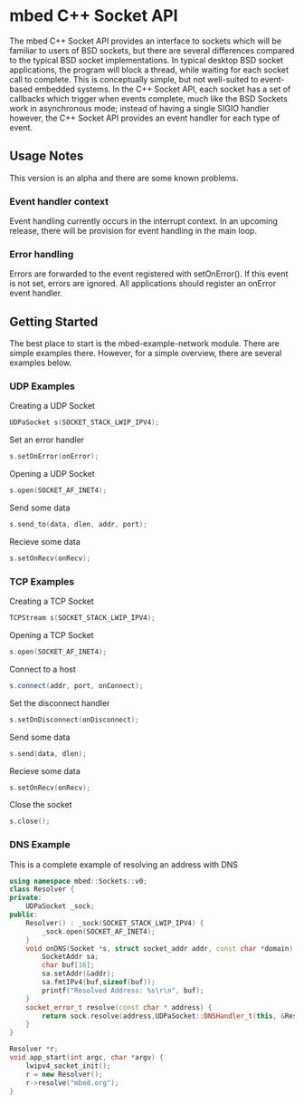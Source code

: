 # mbed C++ Socket API
The mbed C++ Socket API provides an interface to sockets which will be familiar to users of BSD sockets, but there are several differences compared to the typical BSD socket implementations.  In typical desktop BSD socket applications, the program will block a thread, while waiting for each socket call to complete.  This is conceptually simple, but not well-suited to event-based embedded systems.  In the C++ Socket API, each socket has a set of callbacks which trigger when events complete, much like the BSD Sockets work in asynchronous mode; instead of having a single SIGIO handler however, the C++ Socket API provides an event handler for each type of event.

## Usage Notes
This version is an alpha and there are some known problems.
### Event handler context
Event handling currently occurs in the interrupt context.  In an upcoming release, there will be provision for event handling in the main loop.
### Error handling
Errors are forwarded to the event registered with setOnError().  If this event is not set, errors are ignored.  All applications should register an onError event handler.

## Getting Started
The best place to start is the mbed-example-network module.  There are simple examples there.  However, for a simple overview, there are several examples below.

### UDP Examples
Creating a UDP Socket
```C++
UDPaSocket s(SOCKET_STACK_LWIP_IPV4);
```
Set an error handler
```C++
s.setOnError(onError);
```
Opening a UDP Socket
```C++
s.open(SOCKET_AF_INET4);
```
Send some data
```C++
s.send_to(data, dlen, addr, port);
```
Recieve some data
```C++
s.setOnRecv(onRecv);
```

### TCP Examples
Creating a TCP Socket
```C++
TCPStream s(SOCKET_STACK_LWIP_IPV4);
```
Opening a TCP Socket
```C++
s.open(SOCKET_AF_INET4);
```
Connect to a host
```C++
s.connect(addr, port, onConnect);
```
Set the disconnect handler
```C++
s.setOnDisconnect(onDisconnect);
```
Send some data
```C++
s.send(data, dlen);
```
Recieve some data
```C++
s.setOnRecv(onRecv);
```
Close the socket
```C++
s.close();
```

### DNS Example
This is a complete example of resolving an address with DNS
```C++
using namespace mbed::Sockets::v0;
class Resolver {
private:
    UDPaSocket _sock;
public:
    Resolver() : _sock(SOCKET_STACK_LWIP_IPV4) {
        _sock.open(SOCKET_AF_INET4);
    }
    void onDNS(Socket *s, struct socket_addr addr, const char *domain) {
        SocketAddr sa;
        char buf[16];
        sa.setAddr(&addr);
        sa.fmtIPv4(buf,sizeof(buf));
        printf("Resolved Address: %s\r\n", buf);
    }
    socket_error_t resolve(const char * address) {
        return sock.resolve(address,UDPaSocket::DNSHandler_t(this, &Resolver::onDNS));
    }
}

Resolver *r;
void app_start(int argc, char *argv) {
    lwipv4_socket_init();
    r = new Resolver();
    r->resolve("mbed.org");
}
```
